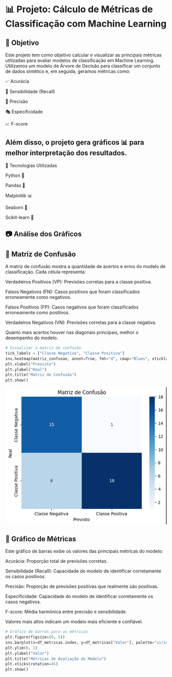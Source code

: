# 📊 Projeto: Cálculo de Métricas de Classificação com Machine Learning

## 🎯 Objetivo

Este projeto tem como objetivo calcular e visualizar as principais métricas utilizadas para avaliar modelos de classificação em Machine Learning. Utilizamos um modelo de Árvore de Decisão para classificar um conjunto de dados sintético e, em seguida, geramos métricas como:

✅ Acurácia

🔄 Sensibilidade (Recall)

🎯 Precisão

🎭 Especificidade

📈 F-score

## Além disso, o projeto gera gráficos 📊 para melhor interpretação dos resultados.

🚀 Tecnologias Utilizadas

Python 🐍

Pandas 📑

Matplotlib 📊

Seaborn 🎨

Scikit-learn 🤖


## 📷 Análise dos Gráficos

## 📌 Matriz de Confusão



A matriz de confusão mostra a quantidade de acertos e erros do modelo de classificação. Cada célula representa:

Verdadeiros Positivos (VP): Previsões corretas para a classe positiva.

Falsos Negativos (FN): Casos positivos que foram classificados erroneamente como negativos.

Falsos Positivos (FP): Casos negativos que foram classificados erroneamente como positivos.

Verdadeiros Negativos (VN): Previsões corretas para a classe negativa.

Quanto mais acertos houver nas diagonais principais, melhor o desempenho do modelo.

``` python
# Visualizar a matriz de confusão
tick_labels = ["Classe Negativa", "Classe Positiva"]
sns.heatmap(matriz_confusao, annot=True, fmt="d", cmap="Blues", xticklabels=tick_labels, yticklabels=tick_labels)
plt.xlabel("Previsto")
plt.ylabel("Real")
plt.title("Matriz de Confusão")
plt.show()
```

![Matriz Confusao](https://github.com/Rafae1040/metricas_avaliacao/blob/main/Matriz%20Confusao.png)


## 📌 Gráfico de Métricas


Este gráfico de barras exibe os valores das principais métricas do modelo:

Acurácia: Proporção total de previsões corretas.

Sensibilidade (Recall): Capacidade do modelo de identificar corretamente os casos positivos.

Precisão: Proporção de previsões positivas que realmente são positivas.

Especificidade: Capacidade do modelo de identificar corretamente os casos negativos.

F-score: Média harmônica entre precisão e sensibilidade.

Valores mais altos indicam um modelo mais eficiente e confiável.

``` python
# Gráfico de barras para as métricas
plt.figure(figsize=(8, 5))
sns.barplot(x=df_metricas.index, y=df_metricas["Valor"], palette="viridis")
plt.ylim(0, 1)
plt.ylabel("Valor")
plt.title("Métricas de Avaliação do Modelo")
plt.xticks(rotation=45)
plt.show()
```

